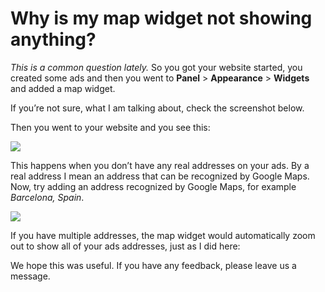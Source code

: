 # Why is my map widget not showing anything?

*This is a common question lately.*
So you got your website started, you created some ads and then you went to  **Panel**  >  **Appearance**  >  **Widgets**  and added a map widget.

If you’re not sure, what I am talking about, check the screenshot below.

Then you went to your website and you see this:

![](https://raw.githubusercontent.com/yclas/guides/master/images/map%20widgetnew.png) 

This happens when you don’t have any real addresses on your ads. By a real address I mean an address that can be recognized by Google Maps. Now, try adding an address recognized by Google Maps, for example  _Barcelona, Spain_.

![](https://github.com/yclas/guides/blob/master/images/map%20widget1.png)

If you have multiple addresses, the map widget would automatically zoom out to show all of your ads addresses, just as I did here:



  
We hope this was useful. If you have any feedback, please leave us a message. 


